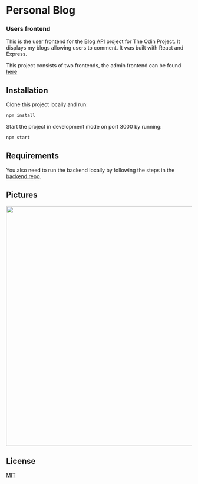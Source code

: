 # Personal Blog
### Users frontend

This is the user frontend for the [Blog API](https://www.theodinproject.com/courses/nodejs/lessons/blog-api) project for The Odin Project. It displays my blogs allowing users to comment. It was built with React and Express.

This project consists of two frontends, the admin frontend can be found [here](https://github.com/julio22b/blog-admin-frontend)

## Installation

Clone this project locally and run:

```bash
npm install
```

Start the project in development mode on port 3000 by running:

```bash
npm start
```

## Requirements


You also need to run the backend locally by following the steps in the [backend repo](https://github.com/julio22b/blog-api).

## Pictures

<img src="https://github.com/julio22b/blog-frontend/blob/master/src/images/blog.png" width="650"/>

## License
[MIT](https://choosealicense.com/licenses/mit/)
